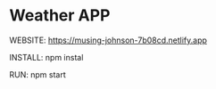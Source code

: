 # Weather APP

WEBSITE:
https://musing-johnson-7b08cd.netlify.app

INSTALL:
npm instal 

RUN:
npm start
